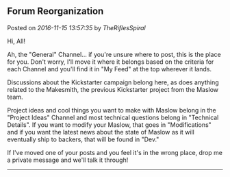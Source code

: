 ## Forum Reorganization
Posted on *2016-11-15 13:57:35* by *TheRiflesSpiral*

Hi, All!

Ah, the "General" Channel... if you're unsure where to post, this is the place for you. Don't worry, I'll move it where it belongs based on the criteria for each Channel and you'll find it in "My Feed" at the top wherever it lands.

Discussions about the Kickstarter campaign belong here, as does anything related to the Makesmith, the previous Kickstarter project from the Maslow team.

Project ideas and cool things you want to make with Maslow belong in the "Project Ideas" Channel and most technical questions belong in "Technical Details". If you want to modify your Maslow, that goes in "Modifications" and if you want the latest news about the state of Maslow as it will eventually ship to backers, that will be found in "Dev."

If I've moved one of your posts and you feel it's in the wrong place, drop me a private message and we'll talk it through!

---

